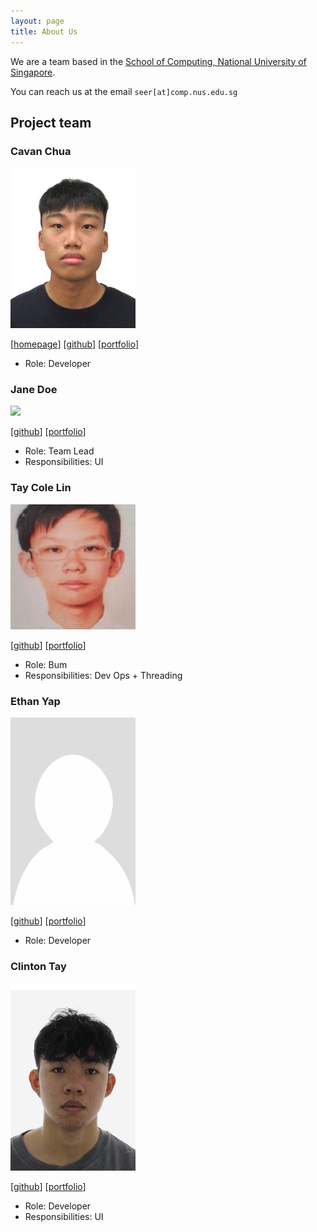 ```yaml
---
layout: page
title: About Us
---
```


We are a team based in the [School of Computing, National University of Singapore](https://www.comp.nus.edu.sg).

You can reach us at the email `seer[at]comp.nus.edu.sg`

## Project team

### Cavan Chua

<img src="images/cavannn.png" width="200px">

[[homepage](http://www.comp.nus.edu.sg/~damithch)]
[[github](https://github.com/cavannn)]
[[portfolio](team/cavannn.md)]


* Role: Developer

### Jane Doe

<img src="images/johndoe.png" width="200px">

[[github](http://github.com/johndoe)]
[[portfolio](team/johndoe.md)]

- Role: Team Lead
- Responsibilities: UI

### Tay Cole Lin

<img src="images/lihloway.png" width="200px">

[[github](http://github.com/lihloway)]
[[portfolio](team/johndoe.md)]

* Role: Bum
* Responsibilities: Dev Ops + Threading

### Ethan Yap

<img src="images/bacenl.png" width="200px">

[[github](http://github.com/bacenl)]
[[portfolio](team/bacenl.md)]

* Role: Developer

### Clinton Tay

<img src="images/ctrf03.png" width="200px">

[[github](http://github.com/ctrf03)]
[[portfolio](team/johndoe.md)]

- Role: Developer
- Responsibilities: UI

